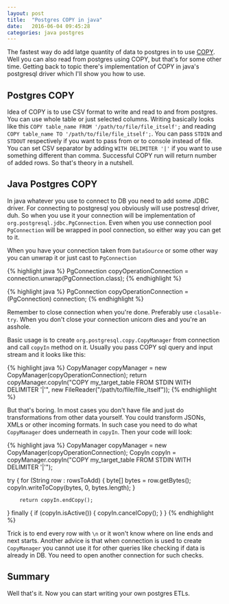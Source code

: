```yaml
---
layout: post
title:  "Postgres COPY in java"
date:   2016-06-04 09:45:28
categories: java postgres
---
```


The fastest way do add latge quantity of data to postgres in to use [COPY][copy]. Well you can also read from postgres using COPY, but that's for some other time. Getting back to topic there's implementation of COPY in java's postgresql driver which I'll show you how to use.

## Postgres COPY

Idea of COPY is to use CSV format to write and read to and from postgres. You can use whole table or just selected columns. Writing basically looks like this ```COPY table_name FROM '/path/to/file/file_itself';``` and reading ```COPY table_name TO '/path/to/file/file_itself';```. You can pass ```STDIN``` and ```STDOUT``` respectively if you want to pass from or to console instead of file. You can set CSV separator by adding ```WITH DELIMITER '|'``` if you want to use something different than comma. Successful COPY run will return number of added rows. So that's theory in a nutshell.

## Java Postgres COPY

In java whatever you use to connect to DB you need to add some JDBC driver. For connecting to postgresql you obviously will use postresql driver, duh. So when you use it your connection will be implementation of ```org.postgresql.jdbc.PgConnection```. Even when you use connection pool ```PgConnection``` will be wrapped in pool connection, so either way you can get to it.

When you have your connection taken from ```DataSource``` or some other way you can unwrap it or just cast to ```PgConnection```

{% highlight java %}
PgConnection copyOperationConnection = connection.unwrap(PgConnection.class);
{% endhighlight %}

{% highlight java %}
PgConnection copyOperationConnection = (PgConnection) connection;
{% endhighlight %}

Remember to close connection when you're done. Preferably use ```closable-try```. When you don't close your connection unicorn dies and you're an asshole.

Basic usage is to create ```org.postgresql.copy.CopyManager``` from connection and call ```copyIn``` method on it. Usually you pass COPY sql query and input stream and it looks like this:

{% highlight java %}
CopyManager copyManager = new CopyManager(copyOperationConnection);
return copyManager.copyIn("COPY my_target_table FROM STDIN WITH DELIMITER '|'", new FileReader("/path/to/file/file_itself"));
{% endhighlight %}

But that's boring. In most cases you don't have file and just do transformations from other data yourself. You could transform JSONs, XMLs or other incoming formats. In such case you need to do what ```CopyManager``` does underneath in ```copyIn```. Then your code will look:

{% highlight java %}
CopyManager copyManager = new CopyManager(copyOperationConnection);
CopyIn copyIn = copyManager.copyIn("COPY my_target_table FROM STDIN WITH DELIMITER '|'");

try {
    for (String row : rowsToAdd) {
        byte[] bytes = row.getBytes();
        copyIn.writeToCopy(bytes, 0, bytes.length);
    }

        return copyIn.endCopy();
} finally {
    if (copyIn.isActive()) {
        copyIn.cancelCopy();
    }
}
{% endhighlight %}

Trick is to end every row with ```\n``` or it won't know where on line ends and next starts. Another advice is that when connection is used to create ```CopyManager``` you cannot use it for other queries like checking if data is already in DB. You need to open another connection for such checks.

## Summary

Well that's it. Now you can start writing your own postgres ETLs.

[copy]: https://www.postgresql.org/docs/current/static/sql-copy.html